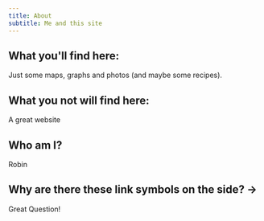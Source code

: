 ```yaml
---
title: About
subtitle: Me and this site
---
```

## What you'll find here:

Just some maps, graphs and photos (and maybe some recipes).

## What you not will find here:

A great website

## Who am I?

Robin

## Why are there these link symbols on the side? ->

Great Question! 


